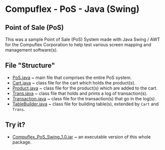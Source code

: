 # Compuflex - PoS - Java (Swing)
## Point of Sale (PoS)
This was a sample Point of Sale (PoS) System made with Java Swing / AWT for the Compuflex Corporation to help test various screen mapping and management software(s).

## File "Structure"
 - [PoS.java](/PoS%20(Java%20-%20Swing)/PoS.java) ~ main file that comprises the entire PoS system.
 - [Cart.java](/PoS%20(Java%20-%20Swing)/Cart.java) ~ class file for the cart which holds the product(s).
 - [Product.java](/PoS%20(Java%20-%20Swing)/Product.java) ~ class file for the product(s) which are added to the cart.
 - [Trans.java](/PoS%20(Java%20-%20Swing)/Trans.java) ~ class file that holds and prints a log of transaction(s).
 - [Transaction.java](/PoS%20(Java%20-%20Swing)/Transaction.java) ~ class file for the transaction(s) that go in the log(s).
 - [TableBuilder.java](/PoS%20(Java%20-%20Swing)/TableBuilder.java) ~ class file for building table(s), extended by `Cart` and `Trans`.

## Try it?
 - [Compuflex_PoS_Swing_1.0.jar](/PoS%20(Java%20-%20Swing)/Compuflex_PoS_Swing_1.0.jar) ~ an executable version of this whole package.
